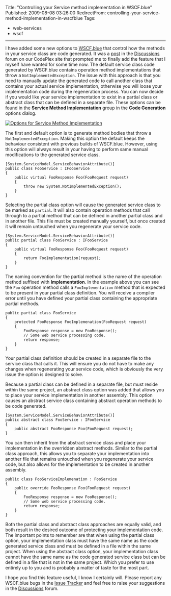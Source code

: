 Title: "Controlling your Service method implementation in WSCF.blue"
Published: 2009-08-08 03:26:00
RedirectFrom: controlling-your-service-method-implementation-in-wscfblue
Tags:
  - web-services
  - wscf
---
I have added some new options to [WSCF.blue](http://wscfblue.codeplex.com/) that control how the methods in your service class are code generated. It was a [post](http://wscfblue.codeplex.com/Thread/View.aspx?ThreadId=63654) in the [Discussions](http://wscfblue.codeplex.com/Thread/List.aspx) forum on our CodePlex site that prompted me to finally add the feature that I myself have wanted for some time now. The default service class code generated by WSCF.blue contains operation method implementations that throw a `NotImplementedException`. The issue with this approach is that you need to manually update the generated code to call another class that contains your actual service implementation, otherwise you will loose your implementation code during the regeneration process. You can now decide if you would like your service implementation to exist in a partial class or abstract class that can be defined in a separate file. These options can be found in the **Service Method Implementation** group in the **Code Generation** options dialog.

[![Options for Service Method Implementation](/posts/images/Code-Generation-dialog-thumb.png "Options for Service Method Implementation")](/posts/images/Code-Generation-dialog.png)

The first and default option is to generate method bodies that throw a `NotImplementedException`. Making this option the default keeps the behaviour consistent with previous builds of WSCF.blue. However, using this option will always result in your having to perform same manual modifications to the generated service class.

    [System.ServiceModel.ServiceBehaviorAttribute()]
    public class FooService : IFooService
    {
        public virtual FooResponse Foo(FooRequest request)
        {
            throw new System.NotImplementedException();
        }
    }

Selecting the partial class option will cause the generated service class to be marked as `partial`. It will also contain operation methods that call through to a partial method that can be defined in another partial class and in another file. This file must be created manually yourself, but once created it will remain untouched when you regenerate your service code.

    [System.ServiceModel.ServiceBehaviorAttribute()]
    public partial class FooService : IFooService
    {
        public virtual FooResponse Foo(FooRequest request)
        {
            return FooImplementation(request);
        }
    }

The naming convention for the partial method is the name of the operation method suffixed with **Implementation**. In the example above you can see the `Foo` operation method calls a `FooImplementation` method that is expected to be present in your partial class definition. You will receive a compiler error until you have defined your partial class containing the appropriate partial methods.

    public partial class FooService
    {
        protected FooResponse FooImplemenation(FooRequest request)
        {
            FooResponse response = new FooResponse();
            // Some web service processing code.
            return response;
        }
    }

Your partial class definition should be created in a separate file to the service class that calls it. This will ensure you do not have to make any changes when regenerating your service code, which is obviously the very issue the option is designed to solve.

Because a partial class can be defined in a separate file, but must reside within the same project, an abstract class option was added that allows you to place your service implementation in another assembly. This option causes an abstract service class containing abstract operation methods to be code generated.

    [System.ServiceModel.ServiceBehaviorAttribute()]
    public abstract class FooService : IFooService
    {
        public abstract FooResponse Foo(FooRequest request);
    }

You can then inherit from the abstract service class and place your implementation in the overridden abstract methods. Similar to the partial class approach, this allows you to separate your implementation into another file that remains untouched when you regenerate your service code, but also allows for the implementation to be created in another assembly.

    public class FooServiceImplemenation : FooService
    {
        public override FooResponse Foo(FooRequest request)
        {
            FooResponse response = new FooResponse();
            // Some web service processing code.
            return response;
        }
    }

Both the partial class and abstract class approaches are equally valid, and both result in the desired outcome of protecting your implementation code. The important points to remember are that when using the partial class option, your implementation class must have the same name as the code generated service class and must be defined in a file within the same project. When using the abstract class option, your implementation class cannot have the same name as the code generated service class but can be defined in a file that is not in the same project. Which you prefer to use entirely up to you and is probably a matter of taste for the most part.

I hope you find this feature useful, I know I certainly will. Please report any WSCF.blue bugs in the [Issue Tracker](http://wscfblue.codeplex.com/WorkItem/List.aspx) and feel free to raise your suggestions in the [Discussions](http://wscfblue.codeplex.com/Thread/List.aspx) forum.
